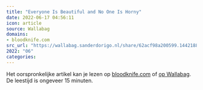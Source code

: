 ```yaml
---
title: "Everyone Is Beautiful and No One Is Horny"
date: 2022-06-17 04:56:11
icon: article
source: Wallabag
domains:
- bloodknife.com
src_url: "https://wallabag.sanderdorigo.nl/share/62acf98a200599.14421886"
2022: "06"
categories:
---
```

Het oorspronkelijke artikel kan je lezen op [bloodknife.com](https://bloodknife.com/everyone-beautiful-no-one-horny/) of [op Wallabag](https://wallabag.sanderdorigo.nl/share/62acf98a200599.14421886). De leestijd is ongeveer 15 minuten.